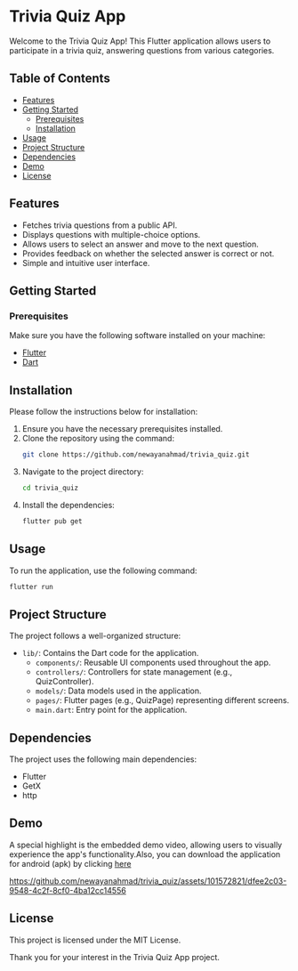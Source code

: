# Trivia Quiz App

Welcome to the Trivia Quiz App! This Flutter application allows users to participate in a trivia quiz, answering questions from various categories.

## Table of Contents

- [Features](#features)
- [Getting Started](#getting-started)
  - [Prerequisites](#prerequisites)
  - [Installation](#installation)
- [Usage](#usage)
- [Project Structure](#project-structure)
- [Dependencies](#dependencies)
- [Demo](#demo)
- [License](#license)

## Features

- Fetches trivia questions from a public API.
- Displays questions with multiple-choice options.
- Allows users to select an answer and move to the next question.
- Provides feedback on whether the selected answer is correct or not.
- Simple and intuitive user interface.

## Getting Started

### Prerequisites

Make sure you have the following software installed on your machine:

- [Flutter](https://flutter.dev/docs/get-started/install)
- [Dart](https://dart.dev/get-dart)
## Installation

Please follow the instructions below for installation:

1. Ensure you have the necessary prerequisites installed.
2. Clone the repository using the command: 
   ```bash
   git clone https://github.com/newayanahmad/trivia_quiz.git
3. Navigate to the project directory: 
   ```bash
   cd trivia_quiz
4. Install the dependencies: 
   ```bash
   flutter pub get
 ## Usage
To run the application, use the following command: 
   ```bash
   flutter run
   ```

## Project Structure
The project follows a well-organized structure:
* `lib/`: Contains the Dart code for the application.
  * `components/`: Reusable UI components used throughout the app.
  * `controllers/`: Controllers for state management (e.g., QuizController).
  * `models/`: Data models used in the application.
  * `pages/`: Flutter pages (e.g., QuizPage) representing different screens.
  * `main.dart`: Entry point for the application.


## Dependencies
The project uses the following main dependencies:
* Flutter
* GetX
* http

## Demo

A special highlight is the embedded demo video, allowing users to visually experience the app's functionality.Also, you can download the application for android (apk) by clicking [here](https://raw.githubusercontent.com/newayanahmad/trivia_quiz/master/apk/app-release.apk) 
 
https://github.com/newayanahmad/trivia_quiz/assets/101572821/dfee2c03-9548-4c2f-8cf0-4ba12cc14556


## License

This project is licensed under the MIT License.

Thank you for your interest in the Trivia Quiz App project. 

